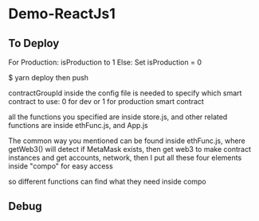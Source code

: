 # Demo-ReactJs1

## To Deploy
For Production:  isProduction to 1
Else: Set isProduction = 0

$ yarn deploy
then push

contractGroupId inside the config file is needed to specify which smart contract to use: 0 for dev or 1 for production smart contract

all the functions you specified are inside store.js, and other related functions are inside ethFunc.js, and App.js

The common way you mentioned can be found inside ethFunc.js, where getWeb3() will detect if MetaMask exists, then get web3 to make contract instances and get accounts, network, then I put all these four elements inside "compo" for easy access

so different functions can find what they need inside compo

## Debug
